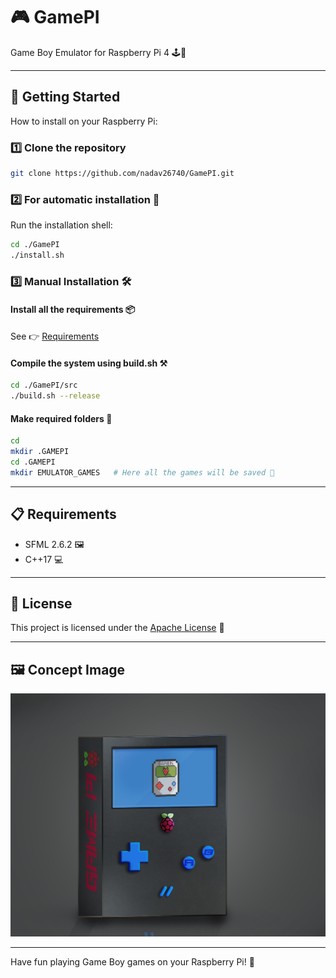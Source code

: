 # 🎮 GamePI

Game Boy Emulator for Raspberry Pi 4 🕹️🍓

---

## 🚀 Getting Started

How to install on your Raspberry Pi:

### 1️⃣ Clone the repository
```bash
git clone https://github.com/nadav26740/GamePI.git
```

### 2️⃣ For automatic installation 🤖
Run the installation shell:
```bash
cd ./GamePI
./install.sh
```

### 3️⃣ Manual Installation 🛠️

#### Install all the requirements 📦
See 👉 [Requirements](#requirements)

#### Compile the system using build.sh ⚒️
```bash
cd ./GamePI/src
./build.sh --release
```

#### Make required folders 📁
```bash
cd
mkdir .GAMEPI
cd .GAMEPI
mkdir EMULATOR_GAMES   # Here all the games will be saved 🎲
```

---

## 📋 Requirements

- SFML 2.6.2 🖼️
- C++17 💻

---

## 📝 License

This project is licensed under the [Apache License](./License) 📄

---

## 🖼️ Concept Image

![concept image](Docs/Concept_image.jpeg)

---

Have fun playing Game Boy games on your Raspberry Pi! 🌟
